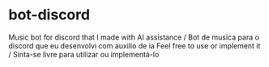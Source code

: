 # bot-discord

Music bot for discord that I made with AI assistance / Bot de musica para o discord que eu desenvolvi com auxilio de ia
Feel free to use or implement it / Sinta-se livre para utilizar ou implementá-lo 
